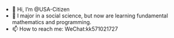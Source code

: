 - 👋 Hi, I’m @USA-Citizen
- 🌱 I major in a social science, but now are learning fundamental mathematics and programming.
- 📫 How to reach me: WeChat:kk571021727

<!---
USA-Citizen/USA-Citizen is a ✨ special ✨ repository because its `README.md` (this file) appears on your GitHub profile.
You can click the Preview link to take a look at your changes.
--->
